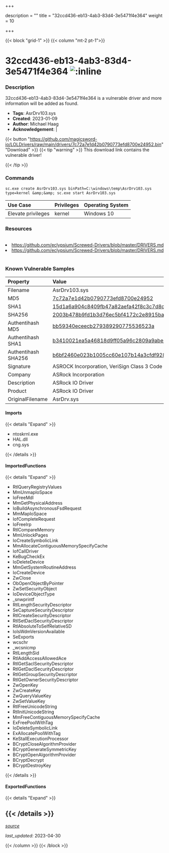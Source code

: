 +++

description = ""
title = "32ccd436-eb13-4ab3-83d4-3e5471f4e364"
weight = 10

+++


{{< block "grid-1" >}}
{{< column "mt-2 pt-1">}}


# 32ccd436-eb13-4ab3-83d4-3e5471f4e364 ![:inline](/images/twitter_verified.png) 


### Description

32ccd436-eb13-4ab3-83d4-3e5471f4e364 is a vulnerable driver and more information will be added as found.
- **Tags**: AsrDrv103.sys
- **Created**: 2023-01-09
- **Author**: Michael Haag
- **Acknowledgement**:  | [](https://twitter.com/)

{{< button "https://github.com/magicsword-io/LOLDrivers/raw/main/drivers/7c72a7e1d42b0790773efd8700e24952.bin" "Download" >}}
{{< tip "warning" >}}
This download link contains the vulnerable driver!

{{< /tip >}}

### Commands

```
sc.exe create AsrDrv103.sys binPath=C:\windows\temp\AsrDrv103.sys type=kernel &amp;&amp; sc.exe start AsrDrv103.sys
```

| Use Case | Privileges | Operating System | 
|:---- | ---- | ---- |
| Elevate privileges | kernel | Windows 10 |

### Resources
<br>
<li><a href=" https://github.com/eclypsium/Screwed-Drivers/blob/master/DRIVERS.md"> https://github.com/eclypsium/Screwed-Drivers/blob/master/DRIVERS.md</a></li>
<li><a href="https://github.com/eclypsium/Screwed-Drivers/blob/master/DRIVERS.md">https://github.com/eclypsium/Screwed-Drivers/blob/master/DRIVERS.md</a></li>
<br>

### Known Vulnerable Samples

| Property           | Value |
|:-------------------|:------|
| Filename           | AsrDrv103.sys |
| MD5                | [7c72a7e1d42b0790773efd8700e24952](https://www.virustotal.com/gui/file/7c72a7e1d42b0790773efd8700e24952) |
| SHA1               | [15d1a6a904c8409fb47a82aefa42f8c3c7d8c370](https://www.virustotal.com/gui/file/15d1a6a904c8409fb47a82aefa42f8c3c7d8c370) |
| SHA256             | [2003b478b9fd1b3d76ec5bf4172c2e8915babbbee7ad1783794acbf8d4c2519d](https://www.virustotal.com/gui/file/2003b478b9fd1b3d76ec5bf4172c2e8915babbbee7ad1783794acbf8d4c2519d) |
| Authentihash MD5   | [bb59340eceecb279389290775536523a](https://www.virustotal.com/gui/search/authentihash%253Abb59340eceecb279389290775536523a) |
| Authentihash SHA1  | [b3410021ea5a46818d9ff05a96c2809a9abe8e4a](https://www.virustotal.com/gui/search/authentihash%253Ab3410021ea5a46818d9ff05a96c2809a9abe8e4a) |
| Authentihash SHA256| [b6bf2460e023b1005cc60e107b14a3cfdf9284cc378a086d92e5dcdf6e432e2c](https://www.virustotal.com/gui/search/authentihash%253Ab6bf2460e023b1005cc60e107b14a3cfdf9284cc378a086d92e5dcdf6e432e2c) |
| Signature         | ASROCK Incorporation, VeriSign Class 3 Code Signing 2010 CA, VeriSign   |
| Company           | ASRock Incorporation |
| Description       | ASRock IO Driver |
| Product           | ASRock IO Driver |
| OriginalFilename  | AsrDrv.sys |


#### Imports
{{< details "Expand" >}}
* ntoskrnl.exe
* HAL.dll
* cng.sys

{{< /details >}}
#### ImportedFunctions
{{< details "Expand" >}}
* RtlQueryRegistryValues
* MmUnmapIoSpace
* IoFreeMdl
* MmGetPhysicalAddress
* IoBuildAsynchronousFsdRequest
* MmMapIoSpace
* IofCompleteRequest
* IoFreeIrp
* RtlCompareMemory
* MmUnlockPages
* IoCreateSymbolicLink
* MmAllocateContiguousMemorySpecifyCache
* IofCallDriver
* KeBugCheckEx
* IoDeleteDevice
* MmGetSystemRoutineAddress
* IoCreateDevice
* ZwClose
* ObOpenObjectByPointer
* ZwSetSecurityObject
* IoDeviceObjectType
* _snwprintf
* RtlLengthSecurityDescriptor
* SeCaptureSecurityDescriptor
* RtlCreateSecurityDescriptor
* RtlSetDaclSecurityDescriptor
* RtlAbsoluteToSelfRelativeSD
* IoIsWdmVersionAvailable
* SeExports
* wcschr
* _wcsnicmp
* RtlLengthSid
* RtlAddAccessAllowedAce
* RtlGetSaclSecurityDescriptor
* RtlGetDaclSecurityDescriptor
* RtlGetGroupSecurityDescriptor
* RtlGetOwnerSecurityDescriptor
* ZwOpenKey
* ZwCreateKey
* ZwQueryValueKey
* ZwSetValueKey
* RtlFreeUnicodeString
* RtlInitUnicodeString
* MmFreeContiguousMemorySpecifyCache
* ExFreePoolWithTag
* IoDeleteSymbolicLink
* ExAllocatePoolWithTag
* KeStallExecutionProcessor
* BCryptCloseAlgorithmProvider
* BCryptGenerateSymmetricKey
* BCryptOpenAlgorithmProvider
* BCryptDecrypt
* BCryptDestroyKey

{{< /details >}}
#### ExportedFunctions
{{< details "Expand" >}}

{{< /details >}}
-----



[*source*](https://github.com/magicsword-io/LOLDrivers/tree/main/yaml/32ccd436-eb13-4ab3-83d4-3e5471f4e364.yaml)

*last_updated:* 2023-04-30








{{< /column >}}
{{< /block >}}
